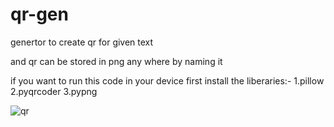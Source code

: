 # qr-gen
genertor to create qr for given text

and qr can be stored in png any where by naming it

if you want to run this code in your device first install the liberaries:-
1.pillow
2.pyqrcoder
3.pypng

![qr](https://user-images.githubusercontent.com/61726538/93624743-751bff80-f9fe-11ea-9966-1ddd951d71e0.PNG)
